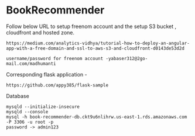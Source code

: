 # BookRecommender

Follow below URL to setup freenom account and the setup S3 bucket , cloudfront and hosted zone.
```
https://medium.com/analytics-vidhya/tutorial-how-to-deploy-an-angular-app-with-a-free-domain-and-ssl-to-aws-s3-and-cloudfront-d0143de53d2d

username/password for freenom account -yabaser312@2go-mail.com/madhumanti
```
Corresponding flask application -
```
https://github.com/appy385/flask-sample
```
Database

```
mysqld --initialize-insecure
mysqld --console
mysql -h book-recommender-db.ckt9u6nlihrw.us-east-1.rds.amazonaws.com -P 3306 -u root -p
password -> admin123
```
